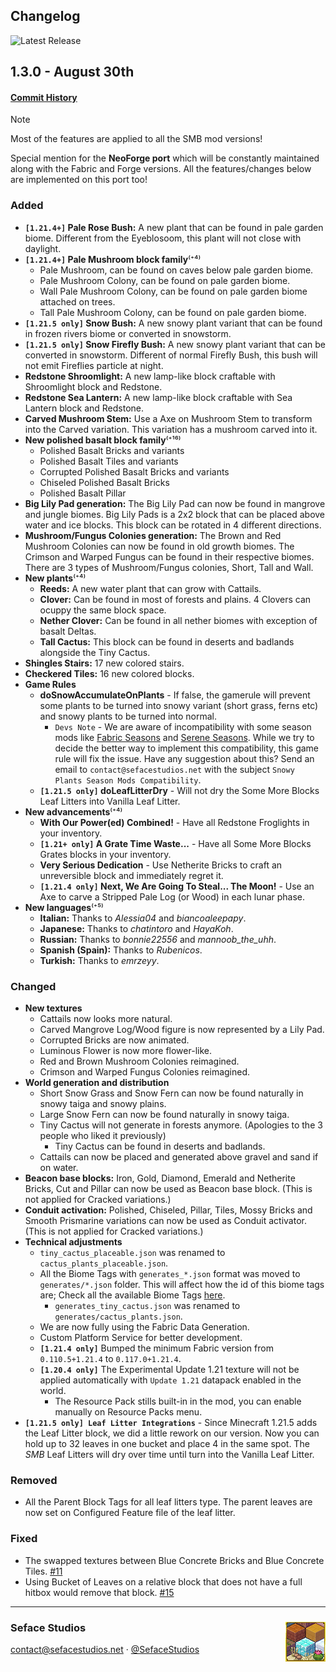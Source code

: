 ## Changelog
![Latest Release](https://img.shields.io/github/v/release/seface-studios/some-more-blocks?logo=github&logoColor=959da5&labelColor=353c43&color=0091c2&Current&label=Latest%20Release)

## 1.3.0 - August 30th
#### [Commit History](https://github.com/Seface-Studios/some-more-blocks/compare/1.21.4...1.21.5)

> [!NOTE]
> Most of the features are applied to all the SMB mod versions!

Special mention for the **NeoForge port** which will be constantly maintained along with the Fabric and Forge versions. All the features/changes below are implemented on this port too!

### Added
- **`[1.21.4+]` Pale Rose Bush:** A new plant that can be found in pale garden biome. Different from the Eyeblosoom, this plant will not close with daylight.
- **`[1.21.4+]` Pale Mushroom block family**⁽⁺⁴⁾
  - Pale Mushroom, can be found on caves below pale garden biome.
  - Pale Mushroom Colony, can be found on pale garden biome.
  - Wall Pale Mushroom Colony, can be found on pale garden biome attached on trees.
  - Tall Pale Mushroom Colony, can be found on pale garden biome.
- **`[1.21.5 only]` Snow Bush:** A new snowy plant variant that can be found in frozen rivers biome or converted in snowstorm.
- **`[1.21.5 only]` Snow Firefly Bush:** A new snowy plant variant that can be converted in snowstorm. Different of normal Firefly Bush, this bush will not emit Fireflies particle at night.
- **Redstone Shroomlight:** A new lamp-like block craftable with Shroomlight block and Redstone.
- **Redstone Sea Lantern:** A new lamp-like block craftable with Sea Lantern block and Redstone.
- **Carved Mushroom Stem:** Use a Axe on Mushroom Stem to transform into the Carved variation. This variation has a mushroom carved into it.
- **New polished basalt block family**⁽⁺¹⁶⁾
  - Polished Basalt Bricks and variants
  - Polished Basalt Tiles and variants
  - Corrupted Polished Basalt Bricks and variants
  - Chiseled Polished Basalt Bricks
  - Polished Basalt Pillar
- **Big Lily Pad generation:** The Big Lily Pad can now be found in mangrove and jungle biomes. Big Lily Pads is a 2x2 block that can be placed above water and ice blocks. This block can be rotated in 4 different directions.
- **Mushroom/Fungus Colonies generation:** The Brown and Red Mushroom Colonies can now be found in old growth biomes. The Crimson and Warped Fungus can be found in their respective biomes. There are 3 types of Mushroom/Fungus colonies, Short, Tall and Wall.
- **New plants**⁽⁺⁴⁾
  - **Reeds:** A new water plant that can grow with Cattails.
  - **Clover:** Can be found in most of forests and plains. 4 Clovers can ocuppy the same block space.
  - **Nether Clover:** Can be found in all nether biomes with exception of basalt Deltas.
  - **Tall Cactus:** This block can be found in deserts and badlands alongside the Tiny Cactus.
- **Shingles Stairs:** 17 new colored stairs.
- **Checkered Tiles:** 16 new colored blocks.
- **Game Rules**
  - **doSnowAccumulateOnPlants** - If false, the gamerule will prevent some plants to be turned into snowy variant (short grass, ferns etc) and snowy plants to be turned into normal.
    - `Devs Note` - We are aware of incompatibility with some season mods like [Fabric Seasons](https://www.curseforge.com/minecraft/mc-mods/fabric-seasons) and [Serene Seasons](https://www.curseforge.com/minecraft/mc-mods/serene-seasons). While we try to decide the better way to implement this compatibility, this game rule will fix the issue. Have any suggestion about this? Send an email to `contact@sefacestudios.net` with the subject `Snowy Plants Season Mods Compatibility`.
  - **`[1.21.5 only]` doLeafLitterDry** - Will not dry the Some More Blocks Leaf Litters into Vanilla Leaf Litter.
- **New advancements**⁽⁺⁴⁾
  - **With Our Power(ed) Combined!** - Have all Redstone Froglights in your inventory.
  - **`[1.21+ only]` A Grate Time Waste...** - Have all Some More Blocks Grates blocks in your inventory.
  - **Very Serious Dedication** - Use Netherite Bricks to craft an unreversible block and immediately regret it.
  - **`[1.21.4 only]` Next, We Are Going To Steal... The Moon!** - Use an Axe to carve a Stripped Pale Log (or Wood) in each lunar phase.
- **New languages**⁽⁺⁵⁾
  - **Italian:** Thanks to *Alessia04* and *biancoaleepapy*.
  - **Japanese:** Thanks to *chatintoro* and *HayaKoh*.
  - **Russian:** Thanks to *bonnie22556* and *mannoob_the_uhh*.
  - **Spanish (Spain):** Thanks to *Rubenicos*.
  - **Turkish:** Thanks to *emrzeyy*.

### Changed
- **New textures**
  - Cattails now looks more natural.
  - Carved Mangrove Log/Wood figure is now represented by a Lily Pad.
  - Corrupted Bricks are now animated.
  - Luminous Flower is now more flower-like.
  - Red and Brown Mushroom Colonies reimagined.
  - Crimson and Warped Fungus Colonies reimagined.
- **World generation and distribution**
  - Short Snow Grass and Snow Fern can now be found naturally in snowy taiga and snowy plains.
  - Large Snow Fern can now be found naturally in snowy taiga.
  - Tiny Cactus will not generate in forests anymore. (Apologies to the 3 people who liked it previously)
    - Tiny Cactus can be found in deserts and badlands.
  - Cattails can now be placed and generated above gravel and sand if on water.
- **Beacon base blocks:** Iron, Gold, Diamond, Emerald and Netherite Bricks, Cut and Pillar can now be used as Beacon base block. (This is not applied for Cracked variations.)
- **Conduit activation:** Polished, Chiseled, Pillar, Tiles, Mossy Bricks and Smooth Prismarine variations can now be used as Conduit activator. (This is not applied for Cracked variations.)
- **Technical adjustments**
  - `tiny_cactus_placeable.json` was renamed to `cactus_plants_placeable.json`.
  - All the Biome Tags with `generates_*.json` format was moved to `generates/*.json` folder. This will affect how the id of this biome tags are; Check all the available Biome Tags [here](https://github.com/Seface-Studios/some-more-blocks/tree/1.21.4/common/src/main/generated/data/somemoreblocks/tags/worldgen/biome).
    - `generates_tiny_cactus.json` was renamed to `generates/cactus_plants.json`.
  - We are now fully using the Fabric Data Generation.
  - Custom Platform Service for better development.
  - **`[1.21.4 only]`** Bumped the minimum Fabric version from `0.110.5+1.21.4` to `0.117.0+1.21.4`.
  - **`[1.20.4 only]`** The Experimental Update 1.21 texture will not be applied automatically with `Update 1.21` datapack enabled in the world.
    - The Resource Pack stills built-in in the mod, you can enable manually on Resource Packs menu.
- **`[1.21.5 only] Leaf Litter Integrations`** - Since Minecraft 1.21.5 adds the Leaf Litter block, we did a little rework on our version. Now you can hold up to 32 leaves in one bucket and place 4 in the same spot. The _SMB_ Leaf Litters will dry over time until turn into the Vanilla Leaf Litter.

### Removed
- All the Parent Block Tags for all leaf litters type. The parent leaves are now set on Configured Feature file of the leaf litter.

### Fixed
- The swapped textures between Blue Concrete Bricks and Blue Concrete Tiles. [#11](https://github.com/Seface-Studios/some-more-blocks/issues/11)
- Using Bucket of Leaves on a relative block that does not have a full hitbox would remove that block. [#15](https://github.com/Seface-Studios/some-more-blocks/issues/15)

---
<div>
  <img align="right" height="64" width="64" src="https://raw.githubusercontent.com/Seface-Studios/some-more-blocks/refs/heads/main/.github/assets/animated_icon.gif" title="Some More Blocks Icon" />
  <h3>Seface Studios</h3>
  <p><a href="mailto:contact@sefacestudios.net">contact@sefacestudios.net</a> · <a title="X (FKA Twitter)" href="https://x.com/SefaceStudios">@SefaceStudios</a></p>
</div>